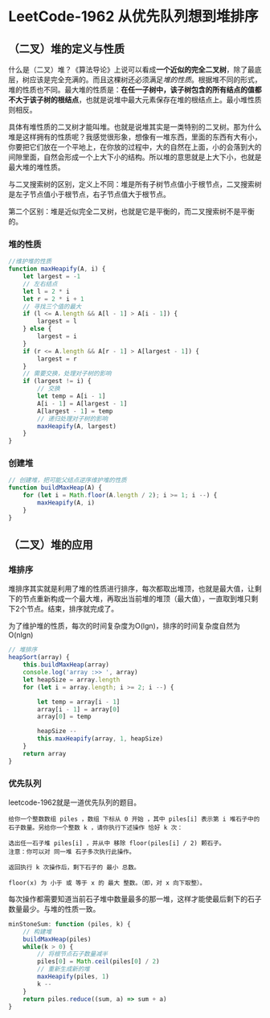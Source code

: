 # LeetCode-1962 从优先队列想到堆排序

## （二叉）堆的定义与性质

 什么是（二叉）堆？《算法导论》上说可以看成**一个近似的完全二叉树**，除了最底层，树应该是完全充满的。而且这棵树还必须满足*堆的性质*。根据堆不同的形式，堆的性质也不同。最大堆的性质是：**在任一子树中，该子树包含的所有结点的值都不大于该子树的根结点**，也就是说堆中最大元素保存在堆的根结点上。最小堆性质则相反。

 具体有堆性质的二叉树才能叫堆。也就是说堆其实是一类特别的二叉树。那为什么堆是这样拥有的性质呢？我感觉很形象，想像有一堆东西，里面的东西有大有小，你要把它们放在一个平地上，在你放的过程中，大的自然在上面，小的会落到大的间隙里面，自然会形成一个上大下小的结构。所以堆的意思就是上大下小，也就是最大堆的堆性质。

 与二叉搜索树的区别，定义上不同：堆是所有子树节点值小于根节点，二叉搜索树是左子节点值小于根节点，右子节点值大于根节点。

第二个区别：堆是近似完全二叉树，也就是它是平衡的，而二叉搜索树不是平衡的。

### 堆的性质

```javascript
//维护堆的性质
function maxHeapify(A, i) {
    let largest = -1
    // 左右结点
    let l = 2 * i
    let r = 2 * i + 1
    // 寻找三个值的最大
    if (l <= A.length && A[l - 1] > A[i - 1]) {
        largest = l
    } else {
        largest = i
    }
    if (r <= A.length && A[r - 1] > A[largest - 1]) {
        largest = r
    }
    // 需要交换，处理对子树的影响
    if (largest != i) {
        // 交换
        let temp = A[i - 1]
        A[i - 1] = A[largest - 1]
        A[largest - 1] = temp
        // 递归处理对子树的影响
        maxHeapify(A, largest)
    }
}
```

### 创建堆

```javascript
// 创建堆，把可能父结点逆序维护堆的性质
function buildMaxHeap(A) {
    for (let i = Math.floor(A.length / 2); i >= 1; i --) {
        maxHeapify(A, i)
    }
}
```

 ## （二叉）堆的应用

 ### 堆排序

 堆排序其实就是利用了堆的性质进行排序，每次都取出堆顶，也就是最大值，让剩下的节点重新构成一个最大堆，再取出当前堆的堆顶（最大值），一直取到堆只剩下2个节点。结束，排序就完成了。

 为了维护堆的性质，每次的时间复杂度为O(lgn)，排序的时间复杂度自然为O(nlgn)

```javascript
// 堆排序
heapSort(array) {
    this.buildMaxHeap(array)
    console.log('array :>> ', array)
    let heapSize = array.length
    for (let i = array.length; i >= 2; i --) {

        let temp = array[i - 1]
        array[i - 1] = array[0]
        array[0] = temp

        heapSize --
        this.maxHeapify(array, 1, heapSize)
    }
    return array
}
```

 ### 优先队列

leetcode-1962就是一道优先队列的题目。

```
给你一个整数数组 piles ，数组 下标从 0 开始 ，其中 piles[i] 表示第 i 堆石子中的石子数量。另给你一个整数 k ，请你执行下述操作 恰好 k 次：

选出任一石子堆 piles[i] ，并从中 移除 floor(piles[i] / 2) 颗石子。
注意：你可以对 同一堆 石子多次执行此操作。

返回执行 k 次操作后，剩下石子的 最小 总数。

floor(x) 为 小于 或 等于 x 的 最大 整数。（即，对 x 向下取整）。
```

每次操作都需要知道当前石子堆中数量最多的那一堆，这样才能使最后剩下的石子数量最少。与堆的性质一致。

```javascript
minStoneSum: function (piles, k) {
    // 构建堆
    buildMaxHeap(piles)
    while(k > 0) {
        // 将根节点石子数量减半
        piles[0] = Math.ceil(piles[0] / 2)
        // 重新生成新的堆
        maxHeapify(piles, 1)
        k --
    }
    return piles.reduce((sum, a) => sum + a)
}
```







